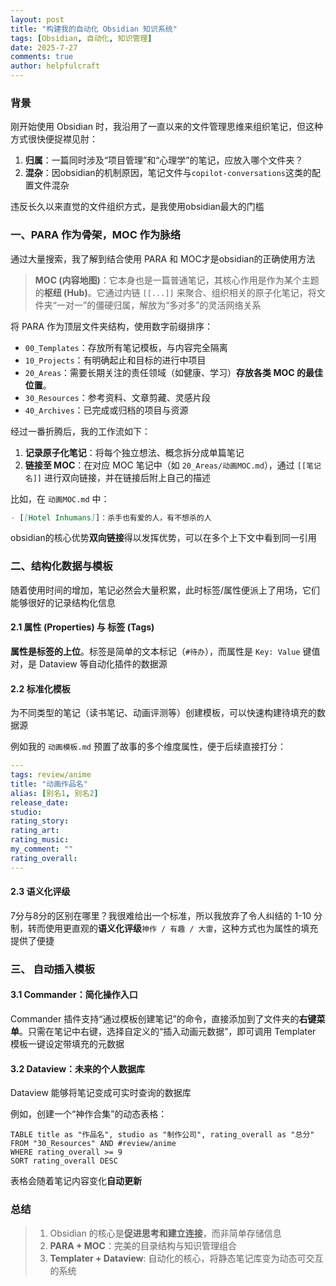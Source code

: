 ```yaml
---
layout: post
title: "构建我的自动化 Obsidian 知识系统"
tags: [Obsidian, 自动化, 知识管理]
date: 2025-7-27
comments: true
author: helpfulcraft
---
```


### 背景

刚开始使用 Obsidian 时，我沿用了一直以来的文件管理思维来组织笔记，但这种方式很快便捉襟见肘：

1.  **归属**：一篇同时涉及“项目管理”和“心理学”的笔记，应放入哪个文件夹？
2.  **混杂**：因obsidian的机制原因，笔记文件与`copilot-conversations`这类的配置文件混杂

违反长久以来直觉的文件组织方式，是我使用obsidian最大的门槛

### 一、PARA 作为骨架，MOC 作为脉络

通过大量搜索，我了解到结合使用 PARA 和 MOC才是obsidian的正确使用方法

> **MOC (内容地图)**：它本身也是一篇普通笔记，其核心作用是作为某个主题的**枢纽 (Hub)**。它通过内链 `[[...]]` 来聚合、组织相关的原子化笔记，将文件夹“一对一”的僵硬归属，解放为“多对多”的灵活网络关系

将 PARA 作为顶层文件夹结构，使用数字前缀排序：

*   `00_Templates`：存放所有笔记模板，与内容完全隔离
*   `10_Projects`：有明确起止和目标的进行中项目
*   `20_Areas`：需要长期关注的责任领域（如健康、学习）**存放各类 MOC 的最佳位置**。
*   `30_Resources`：参考资料、文章剪藏、灵感片段
*   `40_Archives`：已完成或归档的项目与资源

经过一番折腾后，我的工作流如下：

1.  **记录原子化笔记**：将每个独立想法、概念拆分成单篇笔记
2.  **链接至 MOC**：在对应 MOC 笔记中（如 `20_Areas/动画MOC.md`），通过 `[[笔记名]]` 进行双向链接，并在链接后附上自己的描述

比如，在 `动画MOC.md` 中：
```markdown
- [[Hotel Inhumans]]：杀手也有爱的人，有不想杀的人
```
obsidian的核心优势**双向链接**得以发挥优势，可以在多个上下文中看到同一引用

### 二、结构化数据与模板

随着使用时间的增加，笔记必然会大量积累，此时标签/属性便派上了用场，它们能够很好的记录结构化信息

#### 2.1 属性 (Properties) 与 标签 (Tags)

**属性是标签的上位**。标签是简单的文本标记（`#待办`），而属性是 `Key: Value` 键值对，是 Dataview 等自动化插件的数据源

#### 2.2 标准化模板
为不同类型的笔记（读书笔记、动画评测等）创建模板，可以快速构建待填充的数据源

例如我的 `动画模板.md` 预置了故事的多个维度属性，便于后续直接打分：
```yaml
---
tags: review/anime
title: "动画作品名"
alias: [别名1, 别名2]
release_date: 
studio: 
rating_story: 
rating_art: 
rating_music: 
my_comment: ""
rating_overall: 
---
```

#### 2.3 语义化评级

7分与8分的区别在哪里？我很难给出一个标准，所以我放弃了令人纠结的 1-10 分制，转而使用更直观的**语义化评级**`神作 / 有趣 / 大雷`，这种方式也为属性的填充提供了便捷

### 三、 自动插入模板

#### 3.1 Commander：简化操作入口

Commander 插件支持“通过模板创建笔记”的命令，直接添加到了文件夹的**右键菜单**。只需在笔记中右键，选择自定义的“插入动画元数据”，即可调用 Templater 模板一键设定带填充的元数据


#### 3.2 Dataview：未来的个人数据库
Dataview 能够将笔记变成可实时查询的数据库

例如，创建一个“神作合集”的动态表格：
````dataview
TABLE title as "作品名", studio as "制作公司", rating_overall as "总分"
FROM "30_Resources" AND #review/anime
WHERE rating_overall >= 9
SORT rating_overall DESC
````
表格会随着笔记内容变化**自动更新**


### 总结
> 1.  Obsidian 的核心是**促进思考和建立连接**，而非简单存储信息
> 2.  **PARA + MOC**：完美的目录结构与知识管理组合
> 3.  **Templater + Dataview**: 自动化的核心，将静态笔记库变为动态可交互的系统